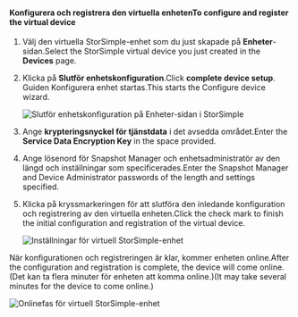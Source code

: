#### <a name="to-configure-and-register-the-virtual-device"></a><span data-ttu-id="7a8b5-101">Konfigurera och registrera den virtuella enheten</span><span class="sxs-lookup"><span data-stu-id="7a8b5-101">To configure and register the virtual device</span></span>

1. <span data-ttu-id="7a8b5-102">Välj den virtuella StorSimple-enhet som du just skapade på **Enheter**-sidan.</span><span class="sxs-lookup"><span data-stu-id="7a8b5-102">Select the StorSimple virtual device you just created in the **Devices** page.</span></span>
2. <span data-ttu-id="7a8b5-103">Klicka på **Slutför enhetskonfiguration**.</span><span class="sxs-lookup"><span data-stu-id="7a8b5-103">Click **complete device setup**.</span></span> <span data-ttu-id="7a8b5-104">Guiden Konfigurera enhet startas.</span><span class="sxs-lookup"><span data-stu-id="7a8b5-104">This starts the Configure device wizard.</span></span>
    
    ![Slutför enhetskonfiguration på Enheter-sidan i StorSimple](./media/storsimple-configure-register-virtual-device/StorSimple_CompleteDeviceSetupSVA1M.png)

4. <span data-ttu-id="7a8b5-106">Ange **krypteringsnyckel för tjänstdata** i det avsedda området.</span><span class="sxs-lookup"><span data-stu-id="7a8b5-106">Enter the **Service Data Encryption Key** in the space provided.</span></span>

5. <span data-ttu-id="7a8b5-107">Ange lösenord för Snapshot Manager och enhetsadministratör av den längd och inställningar som specificerades.</span><span class="sxs-lookup"><span data-stu-id="7a8b5-107">Enter the Snapshot Manager and Device Administrator passwords of the length and settings specified.</span></span>

6. <span data-ttu-id="7a8b5-108">Klicka på kryssmarkeringen för att slutföra den inledande konfiguration och registrering av den virtuella enheten.</span><span class="sxs-lookup"><span data-stu-id="7a8b5-108">Click the check mark to finish the initial configuration and registration of the virtual device.</span></span> 
    
    ![Inställningar för virtuell StorSimple-enhet](./media/storsimple-configure-register-virtual-device/StorSimple_VirtualDeviceSettings1.png)

<span data-ttu-id="7a8b5-110">När konfigurationen och registreringen är klar, kommer enheten online.</span><span class="sxs-lookup"><span data-stu-id="7a8b5-110">After the configuration and registration is complete, the device will come online.</span></span> <span data-ttu-id="7a8b5-111">(Det kan ta flera minuter för enheten att komma online.)</span><span class="sxs-lookup"><span data-stu-id="7a8b5-111">(It may take several minutes for the device to come online.)</span></span>

![Onlinefas för virtuell StorSimple-enhet](./media/storsimple-configure-register-virtual-device/StorSimple_VirtualDeviceOnline1M.png)

